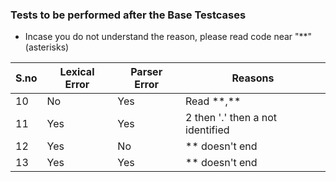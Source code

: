 ### Tests to be performed after the Base Testcases
* Incase you do not understand the reason, please read code near "**"(asterisks)

| S.no | Lexical Error | Parser Error | Reasons |
| ---- | --------------| -------------|---------|
| 10    |  No           | Yes          | Read \*\*,\*\*   |
| 11   |  Yes          | Yes          |  2 then '.' then a not identified   |
| 12   |  Yes          | No           |  ** doesn't end  |
| 13   |  Yes          | Yes          |  ** doesn't end  |

